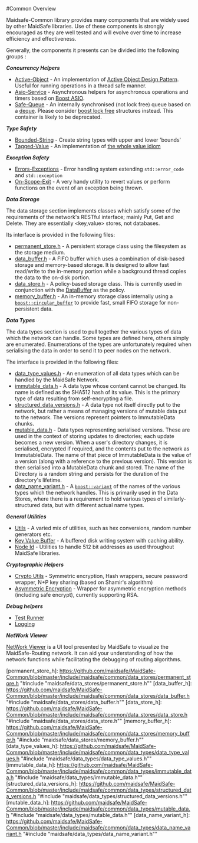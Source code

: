 #Common Overview

Maidsafe-Common library provides many components that are widely used by other MaidSafe libraries. Use of these components is strongly encouraged as they are well tested and will evolve over time to increase efficiency and effectiveness.

Generally, the components it presents can be divided into the following groups :

_**Concurrency Helpers**_
* [Active-Object](https://github.com/maidsafe/MaidSafe-Common/wiki/Active-Object) - An implementation of [Active Object Design Pattern](http://en.wikipedia.org/wiki/Active_object). Useful for running operations in a thread safe manner.
* [Asio-Service](https://github.com/maidsafe/MaidSafe-Common/wiki/Asio-Service) - Asynchronous helpers for asynchronous operations and timers based on [Boost ASIO](http://www.boost.org/doc/libs/release/doc/html/boost_asio.html).
* [Safe-Queue](https://github.com/maidsafe/MaidSafe-Common/wiki/Safe-Queue) - An internally synchronised (not lock free) queue based on a [deque](http://en.cppreference.com/w/cpp/container/deque). Please consider [boost lock free](http://www.boost.org/doc/libs/release/doc/html/lockfree.html) structures instead. This container is likely to be deprecated.

_**Type Safety**_
* [Bounded-String](https://github.com/maidsafe/MaidSafe-Common/wiki/Bounded-String) - Create string types with upper and lower 'bounds'
* [Tagged-Value](https://github.com/maidsafe/MaidSafe-Common/wiki/Tagged-Value) - An implementation of [the whole value idiom](http://martin-moene.blogspot.co.uk/2012/07/light-on-whole-value.html)

_**Exception Safety**_
* [Errors-Exceptions](https://github.com/maidsafe/MaidSafe-Common/wiki/Errors-Exceptions) - Error handling system extending ```std::error_code``` and ```std::exception```
* [On-Scope-Exit](https://github.com/maidsafe/MaidSafe-Common/wiki/On-Scope-Exit) - A very handy utility to revert values or perform functions on the event of an exception being thrown.

_**Data Storage**_

The data storage section implements classes which satisfy some of the requirements of the network's RESTful interface; mainly Put, Get and Delete.  They are essentially <key,value> stores, not databases.

Its interface is provided in the following files:

* [permanent_store.h](https://github.com/maidsafe/MaidSafe-Common/blob/master/include/maidsafe/common/data_stores/permanent_store.h) - A persistent storage class using the filesystem as the storage medium.
* [data_buffer.h](https://github.com/maidsafe/MaidSafe-Common/blob/master/include/maidsafe/common/data_stores/data_buffer.h) - A FIFO buffer which uses a combination of disk-based storage and memory-based storage.  It is designed to allow fast read/write to the in-memory portion while a background thread copies the data to the on-disk portion.
* [data_store.h](https://github.com/maidsafe/MaidSafe-Common/blob/master/include/maidsafe/common/data_stores/data_store.h) - A policy-based storage class.  This is currently used in conjunction with the [DataBuffer](https://github.com/maidsafe/MaidSafe-Common/blob/master/include/maidsafe/common/data_stores/data_buffer.h) as the policy.
* [memory_buffer.h](https://github.com/maidsafe/MaidSafe-Common/blob/master/include/maidsafe/common/data_stores/memory_buffer.h) - An in-memory storage class internally using a [`boost::circular_buffer`][boost_circular_buffer] to provide fast, small FIFO storage for non-persistent data.

_**Data Types**_

The data types section is used to pull together the various types of data which the network can handle.  Some types are defined here, others simply are enumerated.  Enumerations of the types are unfortunately required when serialising the data in order to send it to peer nodes on the network.

The interface is provided in the following files:

* [data_type_values.h](https://github.com/maidsafe/MaidSafe-Common/blob/master/include/maidsafe/common/data_types/data_type_values.h) - An enumeration of all data types which can be handled by the MaidSafe Network.
* [immutable_data.h](https://github.com/maidsafe/MaidSafe-Common/blob/master/include/maidsafe/common/data_types/immutable_data.h) - A data type whose content cannot be changed.  Its name is defined as the SHA512 hash of its value.  This is the primary type of data resulting from self-encrypting a file.
* [structured_data_versions.h](https://github.com/maidsafe/MaidSafe-Common/blob/master/include/maidsafe/common/data_types/structured_data_versions.h) - A data type not itself directly put to the network, but rather a means of managing versions of mutable data put to the network.  The versions represent pointers to ImmutableData chunks.
* [mutable_data.h](https://github.com/maidsafe/MaidSafe-Common/blob/master/include/maidsafe/common/data_types/mutable_data.h) - Data types representing serialised versions.  These are used in the context of storing updates to directories; each update becomes a new version.  When a user's directory changes, it is serialised, encrypted if required, and the contents put to the network as ImmutableData.  The name of that piece of ImmutableData is the value of a version (along with a reference to the previous version).  This version is then serialised into a MutableData chunk and stored.  The name of the Directory is a random string and persists for the duration of the directory's lifetime.
* [data_name_variant.h](https://github.com/maidsafe/MaidSafe-Common/blob/master/include/maidsafe/common/data_types/data_name_variant.h) - A [`boost::variant`][boost_variant] of the names of the various types which the network handles.  This is primarily used in the Data Stores, where there is a requirement to hold various types of similarly-structured data, but with different actual name types.

_**General Utilities**_
* [Utils](https://github.com/maidsafe/MaidSafe-Common/wiki/Utils) - A varied mix of utilities, such as hex conversions, random number generators etc.
* [Key Value Buffer](https://github.com/maidsafe/MaidSafe-Common/wiki/Key-Value-Buffer) - A buffered disk writing system with caching ability.
* [Node Id](https://github.com/maidsafe/MaidSafe-Common/wiki/Node-Id) - Utilities to handle 512 bit addresses as used throughout MaidSafe libraries.

_**Cryptographic Helpers**_
* [Crypto Utils](https://github.com/maidsafe/MaidSafe-Common/wiki/Crypto-Utils) - Symmetric encryption, Hash wrappers, secure password wrapper, N+P key sharing (based on Shamir's algorithm)
* [Asymmetric Encryption](https://github.com/maidsafe/MaidSafe-Common/wiki/Asymmetric-Encryption) - Wrapper for asymmetric encryption methods (including safe encrypt), currently supporting RSA.

_**Debug helpers**_
* [Test Runner](https://github.com/maidsafe/MaidSafe/wiki/Running-Tests)
* [Logging](https://github.com/maidsafe/MaidSafe/wiki/Logging-Options)

_**NetWork Viewer**_

[NetWork Viewer](http://visualiser.maidsafe.net:8080/auth) is a UI tool presented by MaidSafe to visualize the MaidSafe-Routing network. It can aid your understanding of how the network functions while facilitating the debugging of routing algorithms.



[boost_circular_buffer]: http://www.boost.org/doc/libs/release/doc/html/circular_buffer.html
[boost_variant]: http://www.boost.org/doc/libs/release/doc/html/variant.html

[permanent_store_h]: https://github.com/maidsafe/MaidSafe-Common/blob/master/include/maidsafe/common/data_stores/permanent_store.h "#include "maidsafe/data_stores/permanent_store.h""
[data_buffer_h]: https://github.com/maidsafe/MaidSafe-Common/blob/master/include/maidsafe/common/data_stores/data_buffer.h "#include "maidsafe/data_stores/data_buffer.h""
[data_store_h]: https://github.com/maidsafe/MaidSafe-Common/blob/master/include/maidsafe/common/data_stores/data_store.h "#include "maidsafe/data_stores/data_store.h""
[memory_buffer_h]: https://github.com/maidsafe/MaidSafe-Common/blob/master/include/maidsafe/common/data_stores/memory_buffer.h "#include "maidsafe/data_stores/memory_buffer.h""
[data_type_values_h]: https://github.com/maidsafe/MaidSafe-Common/blob/master/include/maidsafe/common/data_types/data_type_values.h "#include "maidsafe/data_types/data_type_values.h""
[immutable_data_h]: https://github.com/maidsafe/MaidSafe-Common/blob/master/include/maidsafe/common/data_types/immutable_data.h "#include "maidsafe/data_types/immutable_data.h""
[structured_data_versions_h]: https://github.com/maidsafe/MaidSafe-Common/blob/master/include/maidsafe/common/data_types/structured_data_versions.h "#include "maidsafe/data_types/structured_data_versions.h""
[mutable_data_h]: https://github.com/maidsafe/MaidSafe-Common/blob/master/include/maidsafe/common/data_types/mutable_data.h "#include "maidsafe/data_types/mutable_data.h""
[data_name_variant_h]: https://github.com/maidsafe/MaidSafe-Common/blob/master/include/maidsafe/common/data_types/data_name_variant.h "#include "maidsafe/data_types/data_name_variant.h""
